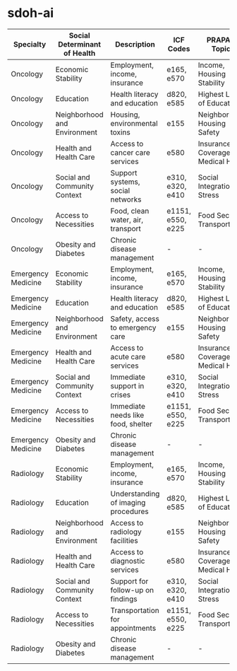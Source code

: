 # sdoh-ai

| Specialty         | Social Determinant of Health | Description                          | ICF Codes       | PRAPARE Topics               | Sources |
|-------------------|------------------------------|--------------------------------------|-----------------|------------------------------|---------|
| Oncology          | Economic Stability           | Employment, income, insurance        | e165, e570      | Income, Housing Stability     | Venkataramany et al., 2022 [➊](https://pubmed.ncbi.nlm.nih.gov/35532746/) |
| Oncology          | Education                    | Health literacy and education        | d820, e585      | Highest Level of Education   | Venkataramany et al., 2022 [➋](https://pubmed.ncbi.nlm.nih.gov/35532746/) |
| Oncology          | Neighborhood and Environment | Housing, environmental toxins        | e155            | Neighborhood, Housing Safety | Venkataramany et al., 2022 [➌](https://pubmed.ncbi.nlm.nih.gov/35532746/) |
| Oncology          | Health and Health Care       | Access to cancer care services       | e580            | Insurance Coverage, Medical Home | Venkataramany et al., 2022 [➍](https://pubmed.ncbi.nlm.nih.gov/35532746/) |
| Oncology          | Social and Community Context | Support systems, social networks     | e310, e320, e410| Social Integration, Stress   | Venkataramany et al., 2022 [➎](https://pubmed.ncbi.nlm.nih.gov/35532746/) |
| Oncology          | Access to Necessities        | Food, clean water, air, transport    | e1151, e550, e225| Food Security, Transportation| Venkataramany et al., 2022 [➏](https://pubmed.ncbi.nlm.nih.gov/35532746/) |
| Oncology          | Obesity and Diabetes         | Chronic disease management           | -               | -                            | -       |
| Emergency Medicine| Economic Stability           | Employment, income, insurance        | e165, e570      | Income, Housing Stability     | Walter et al., 2021 [➐](https://pubmed.ncbi.nlm.nih.gov/33368833/) |
| Emergency Medicine| Education                    | Health literacy and education        | d820, e585      | Highest Level of Education   | Walter et al., 2021 [➑](https://pubmed.ncbi.nlm.nih.gov/33368833/) |
| Emergency Medicine| Neighborhood and Environment | Safety, access to emergency care     | e155            | Neighborhood, Housing Safety | Walter et al., 2021 [➒](https://pubmed.ncbi.nlm.nih.gov/33368833/) |
| Emergency Medicine| Health and Health Care       | Access to acute care services        | e580            | Insurance Coverage, Medical Home | Walter et al., 2021 [➓](https://pubmed.ncbi.nlm.nih.gov/33368833/) |
| Emergency Medicine| Social and Community Context | Immediate support in crises          | e310, e320, e410| Social Integration, Stress   | Walter et al., 2021 [➔](https://pubmed.ncbi.nlm.nih.gov/33368833/) |
| Emergency Medicine| Access to Necessities        | Immediate needs like food, shelter   | e1151, e550, e225| Food Security, Transportation| Walter et al., 2021 [➕](https://pubmed.ncbi.nlm.nih.gov/33368833/) |
| Emergency Medicine| Obesity and Diabetes         | Chronic disease management           | -               | -                            | -       |
| Radiology         | Economic Stability           | Employment, income, insurance        | e165, e570      | Income, Housing Stability     | Abraham et al., 2023 [➖](https://pubmed.ncbi.nlm.nih.gov/37824411/) |
| Radiology         | Education                    | Understanding of imaging procedures  | d820, e585      | Highest Level of Education   | Abraham et al., 2023 [➗](https://pubmed.ncbi.nlm.nih.gov/37824411/) |
| Radiology         | Neighborhood and Environment | Access to radiology facilities       | e155            | Neighborhood, Housing Safety | Abraham et al., 2023 [➘](https://pubmed.ncbi.nlm.nih.gov/37824411/) |
| Radiology         | Health and Health Care       | Access to diagnostic services        | e580            | Insurance Coverage, Medical Home | Abraham et al., 2023 [➙](https://pubmed.ncbi.nlm.nih.gov/37824411/) |
| Radiology         | Social and Community Context | Support for follow-up on findings    | e310, e320, e410| Social Integration, Stress   | Abraham et al., 2023 [➚](https://pubmed.ncbi.nlm.nih.gov/37824411/) |
| Radiology         | Access to Necessities        | Transportation for appointments      | e1151, e550, e225| Food Security, Transportation| Abraham et al., 2023 [➛](https://pubmed.ncbi.nlm.nih.gov/37824411/) |
| Radiology         | Obesity and Diabetes         | Chronic disease management           | -               | -                            | -       |
